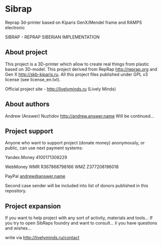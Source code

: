 Sibrap
======

Reprap 3d-printer based on Kiparis GenX/Mendel frame and RAMPS electronic

SIBRAP - REPRAP SIBERIAN IMPLEMENTATION

About project
-------------

This project is a 3D-printer which allow to create real things
from plastic based on 3D-model. This project derived from RepRap
http://reprap.org and Gen X http://skb-kiparis.ru.
All this project files published under GPL v3 license
(see license_en.txt).

Official project site - http://livelyminds.ru (Lively Minds)

About authors
-------------

Andrew (Answer) Nuzhdov http://andrew.answer.name
Will be continued...

Project support
---------------

Anyone who want to support project (donate money) anonymously, or public,
can use next payment systems:

Yandex.Money 4100171308229

WebMoney WMR R367868798166
         WMZ Z377208196018

PayPal   andrew@answer.name

Second case sender will be included into list of donors
published in this repository.

Project expansion
-----------------

If you want to help project with any sort of activity, materials and tools...
If you try to open SibRaps foundry and want to consult...
Ii you have questions and wishes...

write via http://livelyminds.ru/contact
